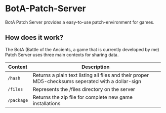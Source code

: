 BotA-Patch-Server
=================

BotA Patch Server provides a easy-to-use patch-environment for games.

## How does it work?
The BotA (Battle of the Ancients, a game that is currently developed by me) Patch Server uses three main contexts for sharing data.

| Context  | Description |
| -------- |-----------------------------------------------------------------------------------------------|
| `/hash`  | Returns a plain text listing all files and their proper MD5-checksums seperated with a dollar-sign |
| `/files` | Represents the /files directory on the server |
| `/package`| Returns the zip file for complete new game installations |
